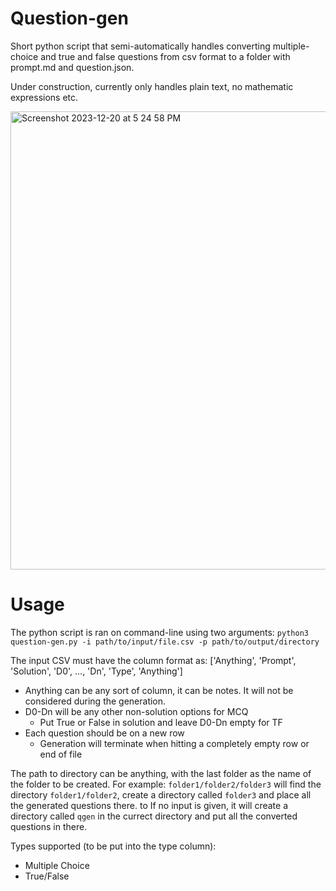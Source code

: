 # Question-gen
Short python script that semi-automatically handles converting multiple-choice and true and false questions from csv format to a folder with prompt.md and question.json.

Under construction, currently only handles plain text, no mathematic expressions etc.

<img width="733" alt="Screenshot 2023-12-20 at 5 24 58 PM" src="https://github.com/Qasmokejz/Question-gen/assets/71815990/241534e5-446a-4912-ac28-787bfebf1954">

# Usage

The python script is ran on command-line using two arguments:
`python3 question-gen.py -i path/to/input/file.csv -p path/to/output/directory`

The input CSV must have the column format as: \['Anything', 'Prompt', 'Solution', 'D0', ..., 'Dn', 'Type', 'Anything'\]
- Anything can be any sort of column, it can be notes. It will not be considered during the generation.
- D0-Dn will be any other non-solution options for MCQ
    - Put True or False in solution and leave D0-Dn empty for TF
- Each question should be on a new row
    - Generation will terminate when hitting a completely empty row or end of file

The path to directory can be anything, with the last folder as the name of the folder to be created. For example: `folder1/folder2/folder3` will find the directory `folder1/folder2`, create a directory called `folder3` and place all the generated questions there. to If no input is given, it will create a directory called `qgen` in the currect directory and put all the converted questions in there.

Types supported (to be put into the type column):
- Multiple Choice
- True/False
